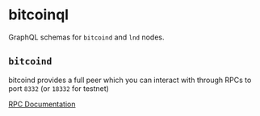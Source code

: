 # bitcoinql
GraphQL schemas for `bitcoind` and `lnd` nodes.

## `bitcoind`
bitcoind provides a full peer which you can interact with through RPCs to port `8332` (or `18332` for testnet)

[RPC Documentation](https://developer.bitcoin.org/reference/rpc/index.html)
